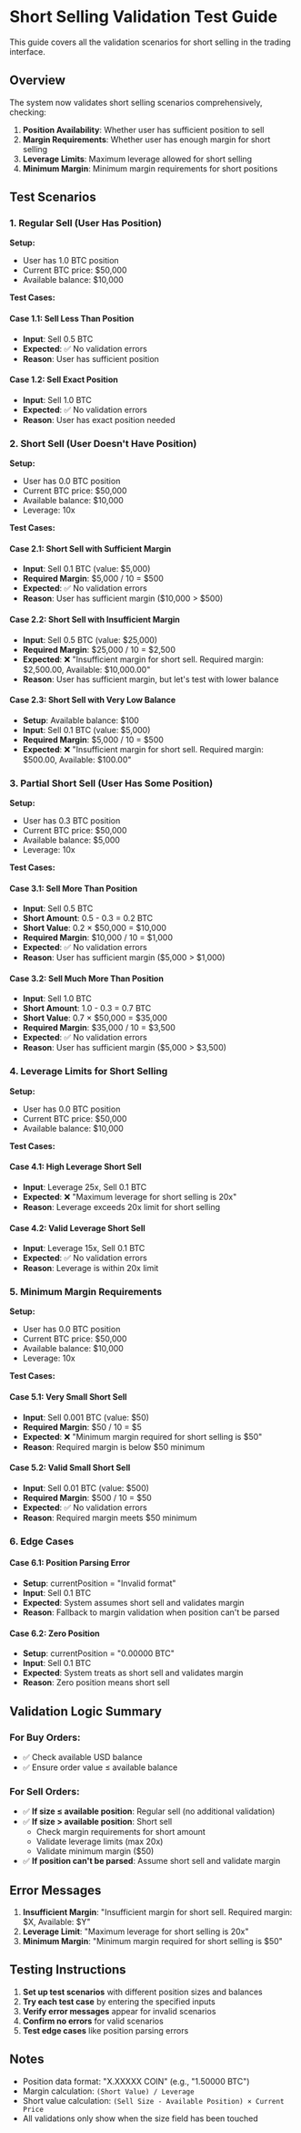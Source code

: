 # Short Selling Validation Test Guide

This guide covers all the validation scenarios for short selling in the trading interface.

## Overview

The system now validates short selling scenarios comprehensively, checking:
1. **Position Availability**: Whether user has sufficient position to sell
2. **Margin Requirements**: Whether user has enough margin for short selling
3. **Leverage Limits**: Maximum leverage allowed for short selling
4. **Minimum Margin**: Minimum margin requirements for short positions

## Test Scenarios

### 1. Regular Sell (User Has Position)

**Setup:**
- User has 1.0 BTC position
- Current BTC price: $50,000
- Available balance: $10,000

**Test Cases:**

#### Case 1.1: Sell Less Than Position
- **Input**: Sell 0.5 BTC
- **Expected**: ✅ No validation errors
- **Reason**: User has sufficient position

#### Case 1.2: Sell Exact Position
- **Input**: Sell 1.0 BTC
- **Expected**: ✅ No validation errors
- **Reason**: User has exact position needed

### 2. Short Sell (User Doesn't Have Position)

**Setup:**
- User has 0.0 BTC position
- Current BTC price: $50,000
- Available balance: $10,000
- Leverage: 10x

**Test Cases:**

#### Case 2.1: Short Sell with Sufficient Margin
- **Input**: Sell 0.1 BTC (value: $5,000)
- **Required Margin**: $5,000 / 10 = $500
- **Expected**: ✅ No validation errors
- **Reason**: User has sufficient margin ($10,000 > $500)

#### Case 2.2: Short Sell with Insufficient Margin
- **Input**: Sell 0.5 BTC (value: $25,000)
- **Required Margin**: $25,000 / 10 = $2,500
- **Expected**: ❌ "Insufficient margin for short sell. Required margin: $2,500.00, Available: $10,000.00"
- **Reason**: User has sufficient margin, but let's test with lower balance

#### Case 2.3: Short Sell with Very Low Balance
- **Setup**: Available balance: $100
- **Input**: Sell 0.1 BTC (value: $5,000)
- **Required Margin**: $5,000 / 10 = $500
- **Expected**: ❌ "Insufficient margin for short sell. Required margin: $500.00, Available: $100.00"

### 3. Partial Short Sell (User Has Some Position)

**Setup:**
- User has 0.3 BTC position
- Current BTC price: $50,000
- Available balance: $5,000
- Leverage: 10x

**Test Cases:**

#### Case 3.1: Sell More Than Position
- **Input**: Sell 0.5 BTC
- **Short Amount**: 0.5 - 0.3 = 0.2 BTC
- **Short Value**: 0.2 × $50,000 = $10,000
- **Required Margin**: $10,000 / 10 = $1,000
- **Expected**: ✅ No validation errors
- **Reason**: User has sufficient margin ($5,000 > $1,000)

#### Case 3.2: Sell Much More Than Position
- **Input**: Sell 1.0 BTC
- **Short Amount**: 1.0 - 0.3 = 0.7 BTC
- **Short Value**: 0.7 × $50,000 = $35,000
- **Required Margin**: $35,000 / 10 = $3,500
- **Expected**: ✅ No validation errors
- **Reason**: User has sufficient margin ($5,000 > $3,500)

### 4. Leverage Limits for Short Selling

**Setup:**
- User has 0.0 BTC position
- Current BTC price: $50,000
- Available balance: $10,000

**Test Cases:**

#### Case 4.1: High Leverage Short Sell
- **Input**: Leverage 25x, Sell 0.1 BTC
- **Expected**: ❌ "Maximum leverage for short selling is 20x"
- **Reason**: Leverage exceeds 20x limit for short selling

#### Case 4.2: Valid Leverage Short Sell
- **Input**: Leverage 15x, Sell 0.1 BTC
- **Expected**: ✅ No validation errors
- **Reason**: Leverage is within 20x limit

### 5. Minimum Margin Requirements

**Setup:**
- User has 0.0 BTC position
- Current BTC price: $50,000
- Available balance: $10,000
- Leverage: 10x

**Test Cases:**

#### Case 5.1: Very Small Short Sell
- **Input**: Sell 0.001 BTC (value: $50)
- **Required Margin**: $50 / 10 = $5
- **Expected**: ❌ "Minimum margin required for short selling is $50"
- **Reason**: Required margin is below $50 minimum

#### Case 5.2: Valid Small Short Sell
- **Input**: Sell 0.01 BTC (value: $500)
- **Required Margin**: $500 / 10 = $50
- **Expected**: ✅ No validation errors
- **Reason**: Required margin meets $50 minimum

### 6. Edge Cases

#### Case 6.1: Position Parsing Error
- **Setup**: currentPosition = "Invalid format"
- **Input**: Sell 0.1 BTC
- **Expected**: System assumes short sell and validates margin
- **Reason**: Fallback to margin validation when position can't be parsed

#### Case 6.2: Zero Position
- **Setup**: currentPosition = "0.00000 BTC"
- **Input**: Sell 0.1 BTC
- **Expected**: System treats as short sell and validates margin
- **Reason**: Zero position means short sell

## Validation Logic Summary

### For Buy Orders:
- ✅ Check available USD balance
- ✅ Ensure order value ≤ available balance

### For Sell Orders:
- ✅ **If size ≤ available position**: Regular sell (no additional validation)
- ✅ **If size > available position**: Short sell
  - Check margin requirements for short amount
  - Validate leverage limits (max 20x)
  - Validate minimum margin ($50)
- ✅ **If position can't be parsed**: Assume short sell and validate margin

## Error Messages

1. **Insufficient Margin**: "Insufficient margin for short sell. Required margin: $X, Available: $Y"
2. **Leverage Limit**: "Maximum leverage for short selling is 20x"
3. **Minimum Margin**: "Minimum margin required for short selling is $50"

## Testing Instructions

1. **Set up test scenarios** with different position sizes and balances
2. **Try each test case** by entering the specified inputs
3. **Verify error messages** appear for invalid scenarios
4. **Confirm no errors** for valid scenarios
5. **Test edge cases** like position parsing errors

## Notes

- Position data format: "X.XXXXX COIN" (e.g., "1.50000 BTC")
- Margin calculation: `(Short Value) / Leverage`
- Short value calculation: `(Sell Size - Available Position) × Current Price`
- All validations only show when the size field has been touched
